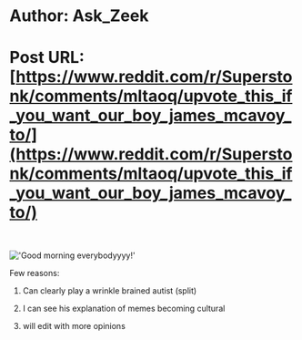 # Author: Ask_Zeek
# Post URL: [https://www.reddit.com/r/Superstonk/comments/mltaoq/upvote_this_if_you_want_our_boy_james_mcavoy_to/](https://www.reddit.com/r/Superstonk/comments/mltaoq/upvote_this_if_you_want_our_boy_james_mcavoy_to/)


&#x200B;

!['Good morning everybodyyyy!'](https://preview.redd.it/mg52skae8or61.png?width=366&format=png&auto=webp&s=be0129f8dbc21a6e05f1df5756a67b7047078d5c)

Few reasons:

1) Can clearly play a wrinkle brained autist (split)

2) I can see his explanation of memes becoming cultural

3) will edit with more opinions